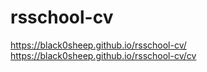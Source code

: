 # rsschool-cv
https://black0sheep.github.io/rsschool-cv/
https://black0sheep.github.io/rsschool-cv/cv
